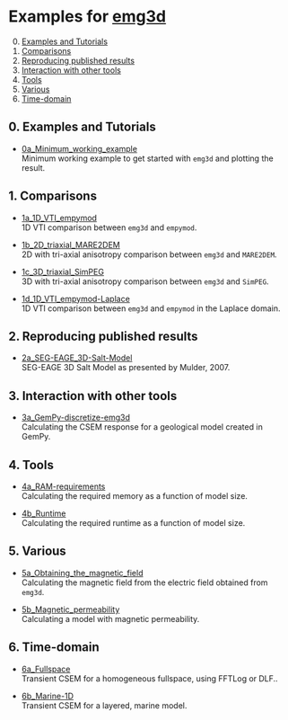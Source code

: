# Examples for [emg3d](https://github.com/empymod/emg3d)


0. [Examples and Tutorials](#user-content-0-examples-and-tutorials)
1. [Comparisons](#user-content-1-comparisons)
2. [Reproducing published results](#user-content-2-reproducing-published-results)
3. [Interaction with other tools](#user-content-3-interaction-with-other-tools)
4. [Tools](#user-content-4-tools)
5. [Various](#user-content-5-various)
6. [Time-domain](#user-content-6-time-domain)


## 0. Examples and Tutorials
* [0a_Minimum_working_example](./0a_Minimum_working_example.ipynb)  
  Minimum working example to get started with `emg3d` and plotting the result.


## 1. Comparisons
* [1a_1D_VTI_empymod](./1a_1D_VTI_empymod.ipynb)  
  1D VTI comparison between `emg3d` and `empymod`.

* [1b_2D_triaxial_MARE2DEM](./1b_2D_triaxial_MARE2DEM.ipynb)  
  2D with tri-axial anisotropy comparison between `emg3d` and `MARE2DEM`.

* [1c_3D_triaxial_SimPEG](./1c_3D_triaxial_SimPEG.ipynb)  
  3D with tri-axial anisotropy comparison between `emg3d` and `SimPEG`.

* [1d_1D_VTI_empymod-Laplace](./1d_1D_VTI_empymod-Laplace.ipynb)  
  1D VTI comparison between `emg3d` and `empymod` in the Laplace domain.


## 2. Reproducing published results
* [2a_SEG-EAGE_3D-Salt-Model](./2a_SEG-EAGE_3D-Salt-Model.ipynb)  
  SEG-EAGE 3D Salt Model as presented by Mulder, 2007.

## 3. Interaction with other tools
* [3a_GemPy-discretize-emg3d](./3a_GemPy-discretize-emg3d.ipynb)  
  Calculating the CSEM response for a geological model created in GemPy.

## 4. Tools
* [4a_RAM-requirements](./4a_RAM-requirements.ipynb)  
  Calculating the required memory as a function of model size.

* [4b_Runtime](./4b_Runtime.ipynb)  
  Calculating the required runtime as a function of model size.

## 5. Various
* [5a_Obtaining_the_magnetic_field](./5a_Obtaining_the_magnetic_field.ipynb)  
  Calculating the magnetic field from the electric field obtained from `emg3d`.

* [5b_Magnetic_permeability](./5b_Magnetic_permeability.ipynb)  
  Calculating a model with magnetic permeability.

## 6. Time-domain
* [6a_Fullspace](./6a_Fullspace.ipynb)  
  Transient CSEM for a homogeneous fullspace, using FFTLog or DLF..

* [6b_Marine-1D](./6b_Marine-1D.ipynb)  
  Transient CSEM for a layered, marine model.
